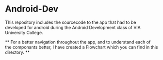 # Android-Dev
This repository includes the sourcecode to the app that had to be developed for android during the Android Development class of VIA University College.

** For a better navigation throughout the app, and to understand each of the componants better, I have created a Flowchart which you can find in this directory. **
